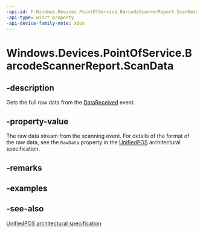 ```yaml
---
-api-id: P:Windows.Devices.PointOfService.BarcodeScannerReport.ScanData
-api-type: winrt property
-api-device-family-note: xbox
---
```


<!-- Property syntax
public Windows.Storage.Streams.IBuffer ScanData { get; }
-->

# Windows.Devices.PointOfService.BarcodeScannerReport.ScanData

## -description
Gets the full raw data from the [DataReceived](claimedbarcodescanner_datareceived.md) event.

## -property-value
The raw data stream from the scanning event. For details of the format of the raw data, see the `RawData` property in the [UnifiedPOS](https://www.omg.org/retail/unified-pos.htm) architectural specification.

## -remarks

## -examples

## -see-also
[UnifiedPOS architectural specification](https://www.omg.org/retail/unified-pos.htm)